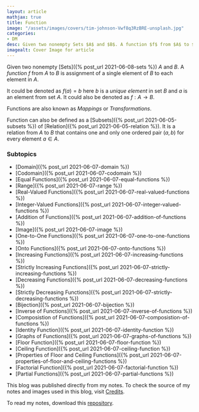 ```yaml
---
layout: article
mathjax: true
title: Function
image: "/assets/images/covers/tim-johnson-Vwf8q3RzBRE-unsplash.jpg"
categories:
- DM
desc: Given two nonempty Sets $A$ and $B$. A function $f$ from $A$ to $B$ is assignment of a single element of $B$ to each element in $A$. 
imagealt: Cover Image for article
---
```


Given two nonempty [Sets]({% post_url 2021-06-08-sets %}) $A$ and $B$. A *function* $f$ from $A$ to $B$ is assignment of a single element of $B$ to each element in $A$.

























































































































































































































































































































































































































It could be denoted as $f(a) = b$ here $b$ is a *unique element* in set $B$ and $a$ is an element from set $A$. It could also be denoted as $f: A \rightarrow B$.

























































































































































































































































































































































































































Functions are also known as *Mappings* or *Transformations*.

Function can also be defined as a [Subsets]({% post_url 2021-06-05-subsets %}) of [Relation]({% post_url 2021-06-05-relation %}). It is a relation from $A$ to $B$ that contains one and only one ordered pair $(a, b)$ for every element $a \in A$.

























































































































































































































































































































































































































### Subtopics
- [Domain]({% post_url 2021-06-07-domain %})
- [Codomain]({% post_url 2021-06-07-codomain %})
- [Equal Functions]({% post_url 2021-06-07-equal-functions %})
- [Range]({% post_url 2021-06-07-range %})
- [Real-Valued Functions]({% post_url 2021-06-07-real-valued-functions %})
- [Integer-Valued Functions]({% post_url 2021-06-07-integer-valued-functions %})
- [Addition of Functions]({% post_url 2021-06-07-addition-of-functions %})
- [Image]({% post_url 2021-06-07-image %})
- [One-to-One Functions]({% post_url 2021-06-07-one-to-one-functions %})
- [Onto Functions]({% post_url 2021-06-07-onto-functions %})
- [Increasing Functions]({% post_url 2021-06-07-increasing-functions %})
- [Strictly Increasing Functions]({% post_url 2021-06-07-strictly-increasing-functions %})
- [Decreasing Functions]({% post_url 2021-06-07-decreasing-functions %})
- [Strictly Decreasing Functions]({% post_url 2021-06-07-strictly-decreasing-functions %})
- [Bijection]({% post_url 2021-06-07-bijection %})
- [Inverse of Functions]({% post_url 2021-06-07-inverse-of-functions %})
- [Composistion of Functions]({% post_url 2021-06-07-composistion-of-functions %})
- [Identity Function]({% post_url 2021-06-07-identity-function %})
- [Graphs of Functions]({% post_url 2021-06-07-graphs-of-functions %})
- [Floor Function]({% post_url 2021-06-07-floor-function %})
- [Ceiling Function]({% post_url 2021-06-07-ceiling-function %})
- [Properties of Floor and Ceiling Functions]({% post_url 2021-06-07-properties-of-floor-and-ceiling-functions %})
- [Factorial Function]({% post_url 2021-06-07-factorial-function %})
- [Partial Functions]({% post_url 2021-06-07-partial-functions %})

This blog was published directly from my notes.
To check the source of my notes and images used in this blog, visit <a href="/credits.html" target="_blank">Credits</a>.

To read my notes, download this <a href="https://github.com/bovem/CS" target="blank">repository</a>.